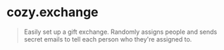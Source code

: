# cozy.exchange

> Easily set up a gift exchange.
> Randomly assigns people and sends secret emails to tell each person who they're assigned to.
